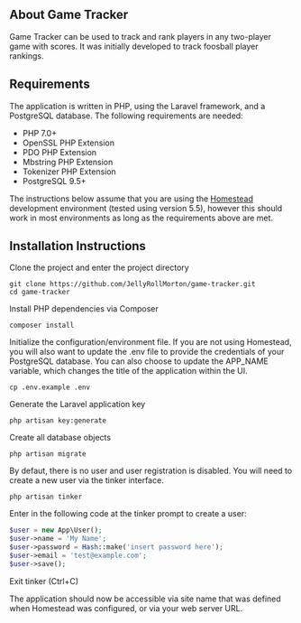 ## About Game Tracker

Game Tracker can be used to track and rank players in any two-player game with scores.  It was initially developed to track foosball player rankings.

## Requirements

The application is written in PHP, using the Laravel framework, and a PostgreSQL database.  The following requirements are needed:

- PHP 7.0+
- OpenSSL PHP Extension
- PDO PHP Extension
- Mbstring PHP Extension
- Tokenizer PHP Extension
- PostgreSQL 9.5+ 

The instructions below assume that you are using the [Homestead](https://laravel.com/docs/5.5/homestead) development environment (tested using version 5.5), however this should work in most environments as long as the requirements above are met.

## Installation Instructions

Clone the project and enter the project directory

```shell
git clone https://github.com/JellyRollMorton/game-tracker.git
cd game-tracker
```

Install PHP dependencies via Composer

```shell
composer install
```

Initialize the configuration/environment file.  If you are not using Homestead, you will also want to update the .env file to provide the credentials of your PostgreSQL database.  You can also choose to update the APP_NAME variable, which changes the title of the application within the UI.

```shell
cp .env.example .env
```

Generate the Laravel application key

```shell
php artisan key:generate
```

Create all database objects

```shell
php artisan migrate
```

By defaut, there is no user and user registration is disabled.  You will need to create a new user via the tinker interface.

```shell
php artisan tinker
```

Enter in the following code at the tinker prompt to create a user:

```php
$user = new App\User();
$user->name = 'My Name';
$user->password = Hash::make('insert password here');
$user->email = 'test@example.com';
$user->save();
```

Exit tinker (Ctrl+C)

The application should now be accessible via site name that was defined when Homestead was configured, or via your web server URL.